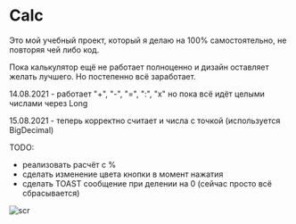 # Calc

Это мой учебный проект, который я делаю на 100% самостоятельно, не повторяя чей либо код.


Пока калькулятор ещё не работает полноценно и дизайн оставляет желать лучшего. Но постепенно всё заработает.

14.08.2021 - работает "+", "-", "=", ":", "х"
но пока всё идёт целыми числами через Long

15.08.2021 - теперь корректно считает и числа с точкой (используется BigDecimal)

TODO:
- реализовать расчёт с %
- сделать изменение цвета кнопки в момент нажатия
- сделать TOAST сообщение при делении на 0 (сейчас просто всё сбрасывается)


![scr](https://user-images.githubusercontent.com/59067552/129471271-75975962-3654-4d4e-b837-e24797fa8a09.png)

